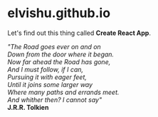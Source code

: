 # elvishu.github.io

Let's find out this thing called **Create React App**.


*"The Road goes ever on and on  
Down from the door where it began.  
Now far ahead the Road has gone,  
And I must follow, if I can,  
Pursuing it with eager feet,  
Until it joins some larger way  
Where many paths and errands meet.  
And whither then? I cannot say"*  
**J.R.R. Tolkien**
